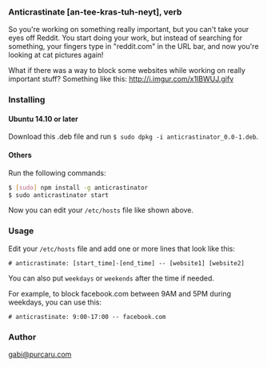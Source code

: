 ### Anticrastinate [an-tee-kras-tuh-neyt], verb

So you're working on something really important, but you can't take your eyes off Reddit. You start doing your work, but instead of searching for something, your fingers type in "reddit.com" in the URL bar, and now you're looking at cat pictures again!

What if there was a way to block some websites while working on really important stuff? Something like this: http://i.imgur.com/x1IBWUJ.gifv


### Installing

#### Ubuntu 14.10 or later

Download this .deb file and run `$ sudo dpkg -i anticrastinator_0.0-1.deb`.

#### Others

Run the following commands:

```bash
$ [sudo] npm install -g anticrastinator
$ sudo anticrastinator start
```

Now you can edit your `/etc/hosts` file like shown above.

### Usage
Edit your `/etc/hosts` file and add one or more lines that look like this:

```
# anticrastinate: [start_time]-[end_time] -- [website1] [website2]
```

You can also put `weekdays` or `weekends` after the time if needed.

For example, to block facebook.com between 9AM and 5PM during weekdays, you can use this:

```
# anticrastinate: 9:00-17:00 -- facebook.com
```

### Author
gabi@purcaru.com
